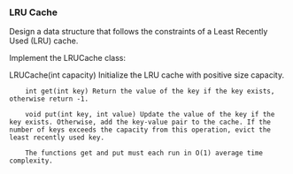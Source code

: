 ### LRU Cache

Design a data structure that follows the constraints of a Least Recently Used (LRU) cache.

Implement the LRUCache class:

LRUCache(int capacity) Initialize the LRU cache with positive size capacity.

```
    int get(int key) Return the value of the key if the key exists, otherwise return -1.
   
    void put(int key, int value) Update the value of the key if the key exists. Otherwise, add the key-value pair to the cache. If the number of keys exceeds the capacity from this operation, evict the least recently used key.
   
    The functions get and put must each run in O(1) average time complexity.
``` 